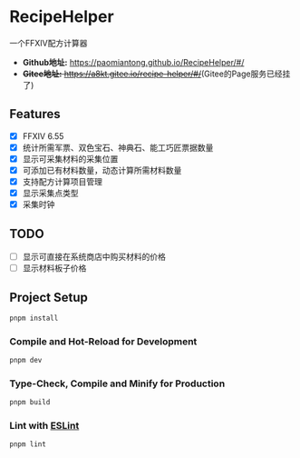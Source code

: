 # RecipeHelper

一个FFXIV配方计算器

- **Github地址:** <https://paomiantong.github.io/RecipeHelper/#/>
- ~~**Gitee地址:** <https://a8kt.gitee.io/recipe-helper/#/>~~(Gitee的Page服务已经挂了)

## Features

- [x] FFXIV 6.55
- [x] 统计所需军票、双色宝石、神典石、能工巧匠票据数量
- [x] 显示可采集材料的采集位置
- [x] 可添加已有材料数量，动态计算所需材料数量
- [x] 支持配方计算项目管理
- [x] 显示采集点类型
- [x] 采集时钟

## TODO

- [ ] 显示可直接在系统商店中购买材料的价格
- [ ] 显示材料板子价格

## Project Setup

```sh
pnpm install
```

### Compile and Hot-Reload for Development

```sh
pnpm dev
```

### Type-Check, Compile and Minify for Production

```sh
pnpm build
```

### Lint with [ESLint](https://eslint.org/)

```sh
pnpm lint
```
